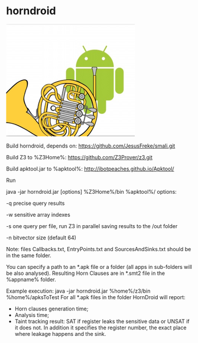 # horndroid
![logo](/logo.png?raw=true "")

Build horndroid, depends on:
https://github.com/JesusFreke/smali.git

Build Z3 to %Z3Home%:
https://github.com/Z3Prover/z3.git

Build apktool.jar to %apktool%:
http://ibotpeaches.github.io/Apktool/

Run

java -jar horndroid.jar [options] %Z3Home%/bin %apktool%/ <apk-file>
options:

-q precise query results

-w sensitive array indexes

-s one query per file, run Z3 in parallel saving results to the /out folder

-n bitvector size (default 64)

Note: files Callbacks.txt, EntryPoints.txt and SourcesAndSinks.txt should be in the same folder.

You can specify a path to an *.apk file or a folder (all apps in sub-folders will be also analysed).
Resulting Horn Clauses are in *.smt2 file in the %appname% folder.

Example execution:
java -jar horndroid.jar %home%/z3/bin %home%/apksToTest
For all *.apk files in the folder HornDroid will report:
- Horn clauses generation time;
- Analysis time;
- Taint tracking result: SAT if register leaks the sensitive data or UNSAT if it does not. In addition it specifies the register number, the exact place where leakage happens and the sink.
